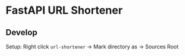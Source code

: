 # FastAPI URL Shortener

## Develop

Setup:
Right click `url-shortener` -> Mark directory as ->  Sources Root